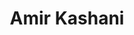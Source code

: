---
layout: member
weight: 200
title: Amir Kashani
status: grad
program: MASc candidate
description: Microbial metabolic engineering for nutraceutical synthesis
img: /img/members/Amir-Kashani.jpg
featuredOrder: 2
---
